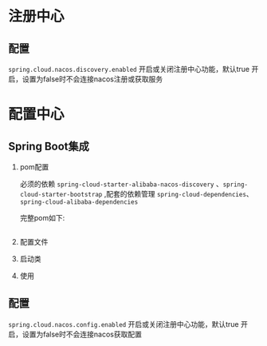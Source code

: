 # 注册中心

## 配置

`spring.cloud.nacos.discovery.enabled` 开启或关闭注册中心功能，默认true 开启，设置为false时不会连接nacos注册或获取服务

# 配置中心

## Spring Boot集成

1. pom配置

   必须的依赖 `spring-cloud-starter-alibaba-nacos-discovery` 、`spring-cloud-starter-bootstrap` ,配套的依赖管理 `spring-cloud-dependencies`、  `spring-cloud-alibaba-dependencies`

   完整pom如下:

   ```
   ```

2. 配置文件

3. 启动类

4. 使用

## 配置

`spring.cloud.nacos.config.enabled` 开启或关闭注册中心功能，默认true 开启，设置为false时不会连接nacos获取配置